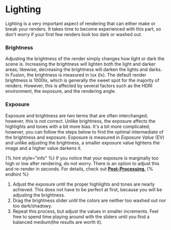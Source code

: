 # Lighting

Lighting is a very important aspect of rendering that can either make or break your renders. It takes time to become experienced with this part, so don't worry if your first few renders look too dark or washed out.

### Brightness

Adjusting the brightness of the render simply changes how light or dark the scene is. Increasing the brightness will lighten both the light and darker areas; likewise, decreasing the brightness will darken the lights and darks. In Fusion, the brightness is measured in lux \(lx\). The default render brightness is 1000lx, which is generally the sweet spot for the majority of renders. However, this is affected by several factors such as the HDRI environment, the exposure, and the rendering angle. 

### Exposure

Exposure and brightness are two terms that are often interchanged; however, this is not correct. Unlike brightness, the exposure affects the highlights and tones with a bit more bias. It's a bit more complicated; however, you can follow the steps below to find the optimal intermediate of the brightness and exposure. Exposure is measured in _Exposure Value_ \(EV\) and unlike adjusting the brightness, a smaller exposure value lightens the image and a higher value darkens it.

{% hint style="info" %}
If you notice that your exposure is marginally too high or low after rendering, do not worry. There is an option to adjust this and re-render in seconds. For details, check out [**Post-Processing.**](../rendering-and-exporting/post-processing.md)
{% endhint %}

1. Adjust the exposure until the proper highlights and tones are nearly achieved. This does not have to be perfect at first, because you will be adjusting the brightness.
2. Drag the brightness slider until the colors are neither too washed out nor too dark/shadowy. 
3. Repeat this process, but adjust the values in smaller increments. Feel free to spend time playing around with the sliders until you find a balanced medium\(the results are worth it\).



